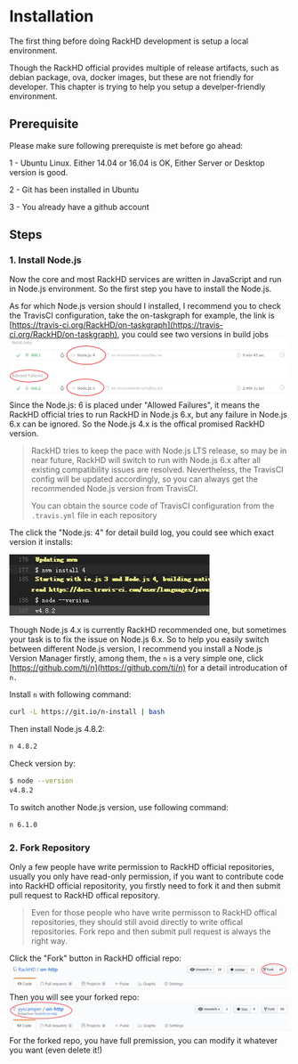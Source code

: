 # Installation

The first thing before doing RackHD development is setup a local environment.

Though the RackHD official provides multiple of release artifacts, such as debian package, ova, docker images, but these are not friendly for developer. This chapter is  trying to help you setup a develper-friendly environment.

## Prerequisite

Please make sure following prerequiste is met before go ahead:

1 - Ubuntu Linux. Either 14.04 or 16.04 is OK, Either Server or Desktop version is good.

2 - Git has been installed in Ubuntu

3 - You already have a github account

## Steps

### 1. Install Node.js

Now the core and most RackHD services are written in JavaScript and run in Node.js environment. So the first step you have to install the Node.js.

As for which Node.js version should I installed, I recommend you to check the TravisCI configuration, take the on-taskgraph for example, the link is [https://travis-ci.org/RackHD/on-taskgraph](https://travis-ci.org/RackHD/on-taskgraph), you could see two versions in build jobs![](/assets/travis-ci-nodejs-version.png)Since the Node.js: 6 is placed under "Allowed Failures", it means the RackHD official tries to run RackHD in Node.js 6.x, but any failure in Node.js 6.x can be ignored. So the Node.js 4.x is the offical promised RackHD version.

> RackHD tries to keep the pace with Node.js LTS release, so may be in near future, RackHD will switch to run with Node.js 6.x after all existing compatibility issues are resolved. Nevertheless, the TravisCI config will be updated accordingly, so you can always get the recommended Node.js version from TravisCI.
>
> You can obtain the source code of TravisCI configuration from the `.travis.yml` file in each repository

The click  the "Node.js: 4" for detail build log, you could see which exact version it installs:

![](/assets/travis-ci-exact-version.png)

Though Node.js 4.x is currently RackHD recommended one, but sometimes your task is to fix the issue on Node.js 6.x. So to help you easily switch between different Node.js version, I recommend you install a Node.js Version Manager firstly, among  them, the `n` is a very simple one, click [https://github.com/tj/n](https://github.com/tj/n) for a detail introducation of `n.`

Install `n` with following command:

```bash
curl -L https://git.io/n-install | bash
```

Then install Node.js 4.8.2:

```bash
n 4.8.2
```

Check version by:

```bash
$ node --version
v4.8.2
```

To switch another Node.js version, use following command:

```bash
n 6.1.0
```

### 2. Fork Repository

Only a few people have write permission to RackHD official repositories, usually you only have read-only permission, if you want to contribute code into RackHD official repositority, you firstly need to fork it and then submit pull request to RackHD offical repository.

> Even for those people who have write permisson to RackHD offical repositories, they should still avoid directly to write offical repositories. Fork repo and then submit pull request is always the right way.

Click the "Fork" button in RackHD official repo:![](/assets/click-fork-button.png)Then you will see your forked repo:![](/assets/my-forked-repo.png)For the forked repo, you have full premission, you can modify it whatever you want \(even delete it!\) 

